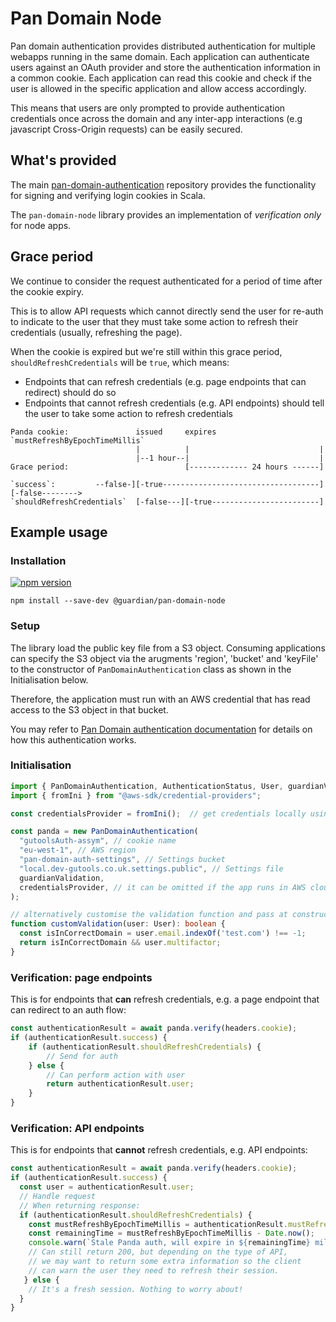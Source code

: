 # Pan Domain Node 

Pan domain authentication provides distributed authentication for multiple webapps running in the same domain. Each
application can authenticate users against an OAuth provider and store the authentication information in a common cookie.
Each application can read this cookie and check if the user is allowed in the specific application and allow access accordingly.

This means that users are only prompted to provide authentication credentials once across the domain and any inter-app
interactions (e.g javascript Cross-Origin requests) can be easily secured.

## What's provided

The main [pan-domain-authentication](https://github.com/guardian/pan-domain-authentication) repository provides the
functionality for signing and verifying login cookies in Scala.

The `pan-domain-node` library provides an implementation of *verification only* for node apps.

## Grace period
We continue to consider the request authenticated for a period of time after the cookie expiry.

This is to allow API requests which cannot directly send the user for re-auth to indicate to the user that they must take some action to refresh their credentials (usually, refreshing the page).

When the cookie is expired but we're still within this grace period, `shouldRefreshCredentials` will be `true`, which means:
- Endpoints that can refresh credentials (e.g. page endpoints that can redirect) should do so
- Endpoints that cannot refresh credentials (e.g. API endpoints) should tell the user to take some action to refresh credentials

```
Panda cookie:               issued     expires                       `mustRefreshByEpochTimeMillis`
                            |          |                             |
                            |--1 hour--|                             |
Grace period:                          [------------- 24 hours ------]

`success`:         --false-][-true-----------------------------------][-false-------->
`shouldRefreshCredentials`  [-false---][-true------------------------]
```

## Example usage
### Installation
[![npm version](https://badge.fury.io/js/%40guardian%2Fpan-domain-node.svg)](https://badge.fury.io/js/%40guardian%2Fpan-domain-node)
```
npm install --save-dev @guardian/pan-domain-node
```

### Setup
The library load the public key file from a S3 object.  Consuming applications can specify the S3 object via the arugments 'region', 'bucket' and 'keyFile' to the constructor of `PanDomainAuthentication` class as shown in the Initialisation below.

Therefore, the application must run with an AWS credential that has read access to the S3 object in that bucket.

You may refer to [Pan Domain authentication documentation](https://github.com/guardian/pan-domain-authentication) for details on how this authentication works. 

### Initialisation
```typescript
import { PanDomainAuthentication, AuthenticationStatus, User, guardianValidation } from '@guardian/pan-domain-node';
import { fromIni } from "@aws-sdk/credential-providers";

const credentialsProvider = fromIni();  // get credentials locally using the default profile

const panda = new PanDomainAuthentication(
  "gutoolsAuth-assym", // cookie name
  "eu-west-1", // AWS region
  "pan-domain-auth-settings", // Settings bucket
  "local.dev-gutools.co.uk.settings.public", // Settings file
  guardianValidation,
  credentialsProvider, // it can be omitted if the app runs in AWS cloud.  In this case, "fromNodeProviderChain" is used by default.
);

// alternatively customise the validation function and pass at construction
function customValidation(user: User): boolean {
  const isInCorrectDomain = user.email.indexOf('test.com') !== -1;
  return isInCorrectDomain && user.multifactor;
}
```

### Verification: page endpoints
This is for endpoints that **can** refresh credentials, e.g. a page endpoint that can redirect to an auth flow:
```typescript
const authenticationResult = await panda.verify(headers.cookie);
if (authenticationResult.success) {
    if (authenticationResult.shouldRefreshCredentials) {
        // Send for auth
    } else {
        // Can perform action with user
        return authenticationResult.user;
    }
}
```

### Verification: API endpoints
This is for endpoints that **cannot** refresh credentials, e.g. API endpoints:
```typescript
const authenticationResult = await panda.verify(headers.cookie);
if (authenticationResult.success) {
  const user = authenticationResult.user;
  // Handle request
  // When returning response:
  if (authenticationResult.shouldRefreshCredentials) {
    const mustRefreshByEpochTimeMillis = authenticationResult.mustRefreshByEpochTimeMillis;
    const remainingTime = mustRefreshByEpochTimeMillis - Date.now();
    console.warn(`Stale Panda auth, will expire in ${remainingTime} milliseconds`);
    // Can still return 200, but depending on the type of API,
    // we may want to return some extra information so the client
    // can warn the user they need to refresh their session.
   } else {
    // It's a fresh session. Nothing to worry about!
  }
}
```